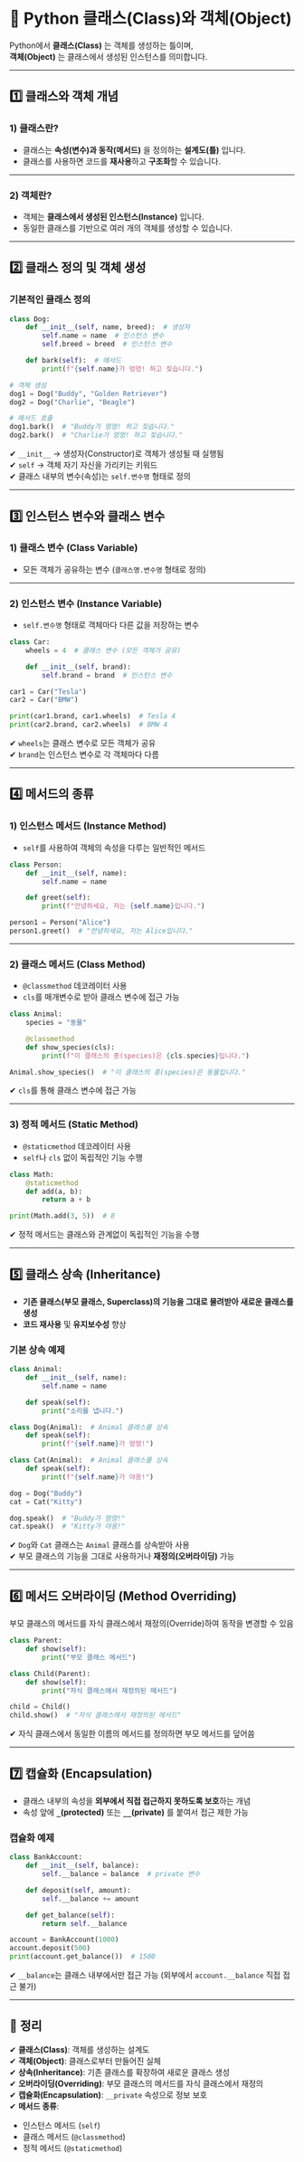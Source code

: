 # 🔲 Python 클래스(Class)와 객체(Object)

Python에서 **클래스(Class)** 는 객체를 생성하는 틀이며,  
**객체(Object)** 는 클래스에서 생성된 인스턴스를 의미합니다.

---

## 1️⃣ 클래스와 객체 개념

### 1) 클래스란?
- 클래스는 **속성(변수)과 동작(메서드)** 을 정의하는 **설계도(틀)** 입니다.
- 클래스를 사용하면 코드를 **재사용**하고 **구조화**할 수 있습니다.

---

### 2) 객체란?
- 객체는 **클래스에서 생성된 인스턴스(Instance)** 입니다.
- 동일한 클래스를 기반으로 여러 개의 객체를 생성할 수 있습니다.

---

## 2️⃣ 클래스 정의 및 객체 생성

### 기본적인 클래스 정의
```python
class Dog:
    def __init__(self, name, breed):  # 생성자
        self.name = name  # 인스턴스 변수
        self.breed = breed  # 인스턴스 변수

    def bark(self):  # 메서드
        print(f"{self.name}가 멍멍! 하고 짖습니다.")

# 객체 생성
dog1 = Dog("Buddy", "Golden Retriever")
dog2 = Dog("Charlie", "Beagle")

# 메서드 호출
dog1.bark()  # "Buddy가 멍멍! 하고 짖습니다."
dog2.bark()  # "Charlie가 멍멍! 하고 짖습니다."
```

✔ `__init__` → 생성자(Constructor)로 객체가 생성될 때 실행됨  
✔ `self` → 객체 자기 자신을 가리키는 키워드  
✔ 클래스 내부의 변수(속성)는 `self.변수명` 형태로 정의  

---

## 3️⃣ 인스턴스 변수와 클래스 변수

### 1) 클래스 변수 (Class Variable)
- 모든 객체가 공유하는 변수 (`클래스명.변수명` 형태로 정의)

---

### 2) 인스턴스 변수 (Instance Variable)
- `self.변수명` 형태로 객체마다 다른 값을 저장하는 변수

```python
class Car:
    wheels = 4  # 클래스 변수 (모든 객체가 공유)

    def __init__(self, brand):
        self.brand = brand  # 인스턴스 변수

car1 = Car("Tesla")
car2 = Car("BMW")

print(car1.brand, car1.wheels)  # Tesla 4
print(car2.brand, car2.wheels)  # BMW 4
```

✔ `wheels`는 클래스 변수로 모든 객체가 공유  
✔ `brand`는 인스턴스 변수로 각 객체마다 다름  

---

## 4️⃣ 메서드의 종류

### 1) 인스턴스 메서드 (Instance Method)
- `self`를 사용하여 객체의 속성을 다루는 일반적인 메서드

```python
class Person:
    def __init__(self, name):
        self.name = name

    def greet(self):
        print(f"안녕하세요, 저는 {self.name}입니다.")

person1 = Person("Alice")
person1.greet()  # "안녕하세요, 저는 Alice입니다."
```

---

### 2) 클래스 메서드 (Class Method)
- `@classmethod` 데코레이터 사용
- `cls`를 매개변수로 받아 클래스 변수에 접근 가능

```python
class Animal:
    species = "동물"

    @classmethod
    def show_species(cls):
        print(f"이 클래스의 종(species)은 {cls.species}입니다.")

Animal.show_species()  # "이 클래스의 종(species)은 동물입니다."
```

✔ `cls`를 통해 클래스 변수에 접근 가능  

---

### 3) 정적 메서드 (Static Method)
- `@staticmethod` 데코레이터 사용
- `self`나 `cls` 없이 독립적인 기능 수행

```python
class Math:
    @staticmethod
    def add(a, b):
        return a + b

print(Math.add(3, 5))  # 8
```

✔ 정적 메서드는 클래스와 관계없이 독립적인 기능을 수행  

---

## 5️⃣ 클래스 상속 (Inheritance)

- **기존 클래스(부모 클래스, Superclass)의 기능을 그대로 물려받아 새로운 클래스를 생성**
- **코드 재사용** 및 **유지보수성** 향상

### 기본 상속 예제
```python
class Animal:
    def __init__(self, name):
        self.name = name

    def speak(self):
        print("소리를 냅니다.")

class Dog(Animal):  # Animal 클래스를 상속
    def speak(self):
        print(f"{self.name}가 멍멍!")

class Cat(Animal):  # Animal 클래스를 상속
    def speak(self):
        print(f"{self.name}가 야옹!")

dog = Dog("Buddy")
cat = Cat("Kitty")

dog.speak()  # "Buddy가 멍멍!"
cat.speak()  # "Kitty가 야옹!"
```

✔ `Dog`와 `Cat` 클래스는 `Animal` 클래스를 상속받아 사용  
✔ 부모 클래스의 기능을 그대로 사용하거나 **재정의(오버라이딩)** 가능  

---

## 6️⃣ 메서드 오버라이딩 (Method Overriding)

부모 클래스의 메서드를 자식 클래스에서 재정의(Override)하여 동작을 변경할 수 있음

```python
class Parent:
    def show(self):
        print("부모 클래스 메서드")

class Child(Parent):
    def show(self):
        print("자식 클래스에서 재정의된 메서드")

child = Child()
child.show()  # "자식 클래스에서 재정의된 메서드"
```

✔ 자식 클래스에서 동일한 이름의 메서드를 정의하면 부모 메서드를 덮어씀  

---

## 7️⃣ 캡슐화 (Encapsulation)

- 클래스 내부의 속성을 **외부에서 직접 접근하지 못하도록 보호**하는 개념
- 속성 앞에 **`_`(protected)** 또는 **`__`(private)** 를 붙여서 접근 제한 가능

### 캡슐화 예제
```python
class BankAccount:
    def __init__(self, balance):
        self.__balance = balance  # private 변수

    def deposit(self, amount):
        self.__balance += amount

    def get_balance(self):
        return self.__balance

account = BankAccount(1000)
account.deposit(500)
print(account.get_balance())  # 1500
```

✔ `__balance`는 클래스 내부에서만 접근 가능 (외부에서 `account.__balance` 직접 접근 불가)  

---

## 🎯 정리

✔ **클래스(Class)**: 객체를 생성하는 설계도  
✔ **객체(Object)**: 클래스로부터 만들어진 실체  
✔ **상속(Inheritance)**: 기존 클래스를 확장하여 새로운 클래스 생성  
✔ **오버라이딩(Overriding)**: 부모 클래스의 메서드를 자식 클래스에서 재정의  
✔ **캡슐화(Encapsulation)**: `__private` 속성으로 정보 보호  
✔ **메서드 종류**:
  - 인스턴스 메서드 (`self`)
  - 클래스 메서드 (`@classmethod`)
  - 정적 메서드 (`@staticmethod`)  
